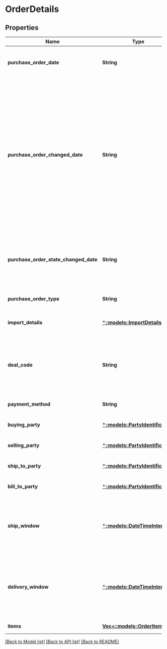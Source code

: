 # OrderDetails

## Properties
Name | Type | Description | Notes
------------ | ------------- | ------------- | -------------
**purchase_order_date** | **String** | The date the purchase order was placed. Must be in ISO-8601 date/time format. | [default to null]
**purchase_order_changed_date** | **String** | The date when purchase order was last changed by Amazon after the order was placed. This date will be greater than &#39;purchaseOrderDate&#39;. This means the PO data was changed on that date and vendors are required to fulfill the  updated PO. The PO changes can be related to Item Quantity, Ship to Location, Ship Window etc. This field will not be present in orders that have not changed after creation. Must be in ISO-8601 date/time format. | [optional] [default to null]
**purchase_order_state_changed_date** | **String** | The date when current purchase order state was changed. Current purchase order state is available in the field &#39;purchaseOrderState&#39;. Must be in ISO-8601 date/time format. | [default to null]
**purchase_order_type** | **String** | Type of purchase order. | [optional] [default to null]
**import_details** | [***::models::ImportDetails**](ImportDetails.md) | If the purchase order is an import order, the details for the import order. | [optional] [default to null]
**deal_code** | **String** | If requested by the recipient, this field will contain a promotional/deal number. The discount code line is optional. It is used to obtain a price discount on items on the order. | [optional] [default to null]
**payment_method** | **String** | Payment method used. | [optional] [default to null]
**buying_party** | [***::models::PartyIdentification**](PartyIdentification.md) | Name/Address and tax details of the buying party. | [optional] [default to null]
**selling_party** | [***::models::PartyIdentification**](PartyIdentification.md) | Name/Address and tax details of the selling party. | [optional] [default to null]
**ship_to_party** | [***::models::PartyIdentification**](PartyIdentification.md) | Name/Address and tax details of the ship to party. | [optional] [default to null]
**bill_to_party** | [***::models::PartyIdentification**](PartyIdentification.md) | Name/Address and tax details of the bill to party. | [optional] [default to null]
**ship_window** | [***::models::DateTimeInterval**](DateTimeInterval.md) | This indicates the ship window. Format is start and end date separated by double hyphen (--). For example, 2007-03-01T13:00:00Z--2007-03-11T15:30:00Z. | [optional] [default to null]
**delivery_window** | [***::models::DateTimeInterval**](DateTimeInterval.md) | This indicates the delivery window. Format is start and end date separated by double hyphen (--). For example, 2007-03-01T13:00:00Z--2007-03-11T15:30:00Z. | [optional] [default to null]
**items** | [**Vec<::models::OrderItem>**](OrderItem.md) | A list of items in this purchase order. | [default to null]

[[Back to Model list]](../README.md#documentation-for-models) [[Back to API list]](../README.md#documentation-for-api-endpoints) [[Back to README]](../README.md)


